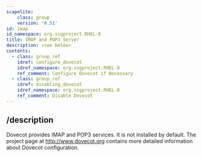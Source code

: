 ```yaml
---
scapolite:
    class: group
    version: '0.51'
id: imap
id_namespace: org.ssgproject.RHEL-8
title: IMAP and POP3 Server
description: <see below>
contents:
  - class: group_ref
    idref: configure_dovecot
    idref_namespace: org.ssgproject.RHEL-8
    ref_comment: Configure Dovecot if Necessary
  - class: group_ref
    idref: disabling_dovecot
    idref_namespace: org.ssgproject.RHEL-8
    ref_comment: Disable Dovecot
---
```



## /description

Dovecot
provides IMAP and POP3 services. It is not installed by default. The
project page at <http://www.dovecot.org> contains more detailed
information about Dovecot configuration.
